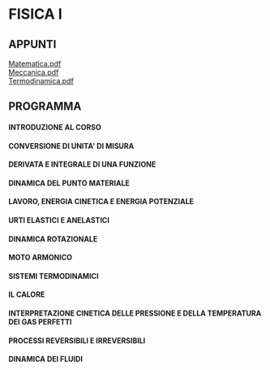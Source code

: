# FISICA I

## APPUNTI
[Matematica.pdf](https://github.com/fralabi/Computer_Engineering/blob/main/Primo_Anno/FISICA%20I/appuntiMatematica.pdf) <br>
[Meccanica.pdf](https://github.com/fralabi/Computer_Engineering/blob/main/Primo_Anno/FISICA%20I/appuntiMeccanica.pdf) <br>
[Termodinamica.pdf](https://github.com/fralabi/Computer_Engineering/blob/main/Primo_Anno/FISICA%20I/appuntiTermodinamica.pdf) <br>

## PROGRAMMA

#### INTRODUZIONE AL CORSO
#### CONVERSIONE DI UNITA' DI MISURA 
#### DERIVATA E INTEGRALE DI UNA FUNZIONE
#### DINAMICA DEL PUNTO MATERIALE
#### LAVORO, ENERGIA CINETICA E ENERGIA POTENZIALE
#### URTI ELASTICI E ANELASTICI
#### DINAMICA ROTAZIONALE
#### MOTO ARMONICO
#### SISTEMI TERMODINAMICI
#### IL CALORE 
#### INTERPRETAZIONE CINETICA DELLE PRESSIONE E DELLA TEMPERATURA DEI GAS PERFETTI
#### PROCESSI REVERSIBILI E IRREVERSIBILI
#### DINAMICA DEI FLUIDI
